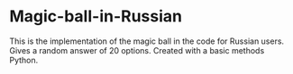 # Magic-ball-in-Russian
This is the implementation of the magic ball in the code for Russian users.
Gives a random answer of 20 options. Created with a basic methods Python.

